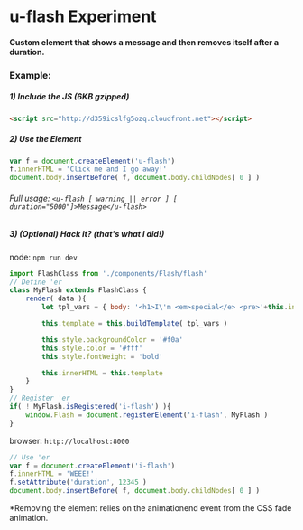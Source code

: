 # u-flash Experiment
#### Custom element that shows a message and then removes itself after a duration.

### Example:
##### 1) Include the JS (6KB gzipped)
```html 
<script src="http://d359icslfg5ozq.cloudfront.net"></script>
```

##### 2) Use the Element
```javascript
var f = document.createElement('u-flash')
f.innerHTML = 'Click me and I go away!'
document.body.insertBefore( f, document.body.childNodes[ 0 ] )
```
###### Full usage: ```<u-flash [ warning || error ] [ duration="5000"]>Message</u-flash>```

##### 3) (Optional) Hack it? (that's what I did!)
node: 
```npm run dev```
```javascript
import FlashClass from './components/Flash/flash'
// Define 'er
class MyFlash extends FlashClass {
    render( data ){
		let tpl_vars = { body: '<h1>I\'m <em>special</e> <pre>'+this.innerHTML+'!!</pre></h1>' }

		this.template = this.buildTemplate( tpl_vars )

		this.style.backgroundColor = '#f0a'
		this.style.color = '#fff'
		this.style.fontWeight = 'bold'

    	this.innerHTML = this.template
    }
}
// Register 'er
if( ! MyFlash.isRegistered('i-flash') ){
	window.Flash = document.registerElement('i-flash', MyFlash )
}
```
browser:
```http://localhost:8000```
```javascript
// Use 'er
var f = document.createElement('i-flash')
f.innerHTML = 'WEEE!'
f.setAttribute('duration', 12345 )
document.body.insertBefore( f, document.body.childNodes[ 0 ] )
```
*Removing the element relies on the animationend event from the CSS fade animation.
